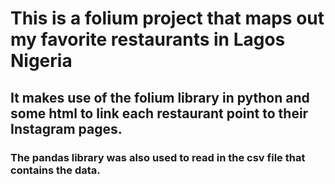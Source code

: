 # This is a folium project that maps out my favorite restaurants in Lagos Nigeria
## It makes use of the folium library in python and some html to link each restaurant point to their Instagram pages.
### The pandas library was also used to read in the csv file that contains the data.  
